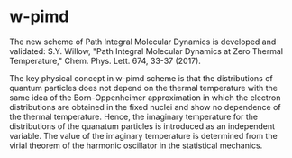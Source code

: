 # w-pimd
The new scheme of Path Integral Molecular Dynamics is developed and validated:
S.Y. Willow, "Path Integral Molecular Dynamics at Zero Thermal Temperature," Chem. Phys. Lett. 674, 33-37 (2017).

The key physical concept in w-pimd scheme is that the distributions of quantum particles does not depend on the thermal temperature with the same idea of the Born-Oppenheimer approximation in which the electron distributions are obtained in the fixed nuclei and show no dependence of the thermal temperature.
Hence, the imaginary temperature for the distributions of the quanatum particles is introduced as an independent variable. The value of the imaginary temperature is determined from the virial theorem of the harmonic oscillator in the statistical mechanics.

